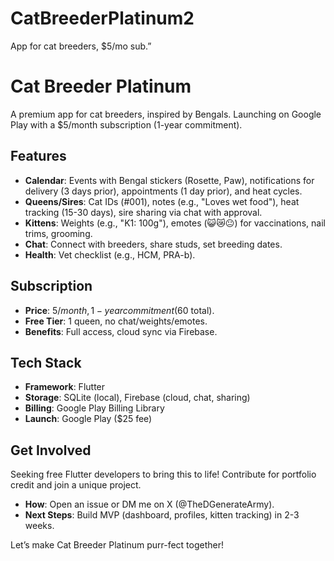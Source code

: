 # CatBreederPlatinum2
App for cat breeders, $5/mo sub.”
# Cat Breeder Platinum

A premium app for cat breeders, inspired by Bengals. Launching on Google Play with a $5/month subscription (1-year commitment).

## Features
- **Calendar**: Events with Bengal stickers (Rosette, Paw), notifications for delivery (3 days prior), appointments (1 day prior), and heat cycles.
- **Queens/Sires**: Cat IDs (#001), notes (e.g., "Loves wet food"), heat tracking (15-30 days), sire sharing via chat with approval.
- **Kittens**: Weights (e.g., "K1: 100g"), emotes (😺😿😐) for vaccinations, nail trims, grooming.
- **Chat**: Connect with breeders, share studs, set breeding dates.
- **Health**: Vet checklist (e.g., HCM, PRA-b).

## Subscription
- **Price**: $5/month, 1-year commitment ($60 total).
- **Free Tier**: 1 queen, no chat/weights/emotes.
- **Benefits**: Full access, cloud sync via Firebase.

## Tech Stack
- **Framework**: Flutter
- **Storage**: SQLite (local), Firebase (cloud, chat, sharing)
- **Billing**: Google Play Billing Library
- **Launch**: Google Play ($25 fee)

## Get Involved
Seeking free Flutter developers to bring this to life! Contribute for portfolio credit and join a unique project.  
- **How**: Open an issue or DM me on X (@TheDGenerateArmy).
- **Next Steps**: Build MVP (dashboard, profiles, kitten tracking) in 2-3 weeks.

Let’s make Cat Breeder Platinum purr-fect together!
